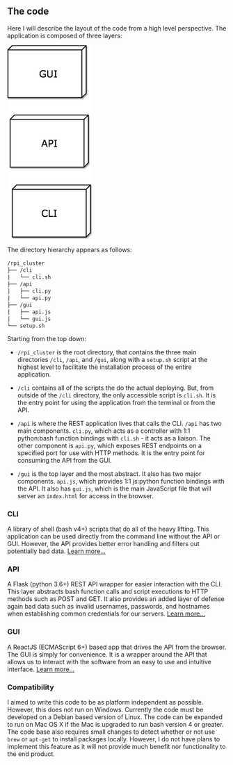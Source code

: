 ## The code
Here I will describe the layout of the code from a high level perspective. The application is composed of three layers:

![code structure diagram][diagram]

The directory hierarchy appears as follows:

```
/rpi_cluster
├── /cli
|   └── cli.sh
├── /api
|   ├── cli.py
|   └── api.py
├── /gui
|   ├── api.js
|   └── gui.js
└── setup.sh
```

Starting from the top down:

* `/rpi_cluster` is the root directory, that contains the three main directories `/cli`, `/api`, and `/gui`, along with a `setup.sh` script at the highest level to facilitate the installation process of the entire application.

* `/cli` contains all of the scripts the do the actual deploying. But, from outside of the `/cli` directory, the only accessible script is `cli.sh`. It is the entry point for using the application from the terminal or from the API.

* `/api` is where the REST application lives that calls the CLI. `/api` has two main components. `cli.py`, which acts as a controller with 1:1
python:bash function bindings with `cli.sh` - it acts as a liaison. The other component is `api.py`, which exposes REST endpoints on a specified port for use with HTTP methods. It is the entry point for consuming the API from the GUI.

* `/gui` is the top layer and the most abstract. It also has two major components. `api.js`, which provides 1:1 js:python function bindings with the API. It also has `gui.js`, which is the main JavaScript file that will server an `index.html` for access in the browser.

### CLI
A library of shell (bash v4+) scripts that do all of the heavy lifting. This application can be used directly from the command line without the API or GUI. However, the API provides better error handling and filters out potentially bad data. [Learn more...][cli]

### API
A Flask (python 3.6+) REST API wrapper for easier interaction with the CLI. This layer abstracts bash function calls and script executions to HTTP methods such as POST and GET. It also provides an added layer of defense again bad data such as invalid usernames, passwords, and hostnames when establishing common credentials for our servers. [Learn more...][api]

### GUI
A ReactJS (ECMAScript 6+) based app that drives the API from the browser. The GUI is simply for convenience. It is a wrapper around the API that allows us to interact with the software from an easy to use and intuitive interface. [Learn more...][gui]

### Compatibility
I aimed to write this code to be as platform independent as possible. However,
this does not run on Windows. Currently the code must be developed on a Debian
based version of Linux. The code can be expanded to run on Mac OS X if the
Mac is upgraded to run bash version 4 or greater. The code base also requires
small changes to detect whether or not use `brew` or `apt-get` to install packages
locally. However, I do not have plans to implement this feature as it will not
provide much benefit nor functionality to the end product.

[diagram]: ../assets/img/code_structure_diagram.png
[cli]: cli.md
[api]: api.md
[gui]: gui.md
